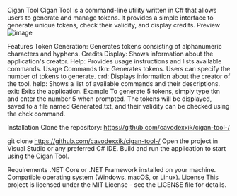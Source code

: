 Cigan Tool
Cigan Tool is a command-line utility written in C# that allows users to generate and manage tokens. It provides a simple interface to generate unique tokens, check their validity, and display credits.
Preview
![image](https://github.com/cavodexxik/cigan-tool-/assets/166252918/29fc77be-7eb4-4909-ac8a-826b08970a68)

Features
Token Generation: Generates tokens consisting of alphanumeric characters and hyphens.
Credits Display: Shows information about the application's creator.
Help: Provides usage instructions and lists available commands.
Usage
Commands
tkn: Generates tokens. Users can specify the number of tokens to generate.
crd: Displays information about the creator of the tool.
help: Shows a list of available commands and their descriptions.
exit: Exits the application.
Example
To generate 5 tokens, simply type tkn and enter the number 5 when prompted. The tokens will be displayed, saved to a file named Generated.txt, and their validity can be checked using the chck command.

Installation
Clone the repository: https://github.com/cavodexxik/cigan-tool-/


git clone https://github.com/cavodexxik/cigan-tool-/
Open the project in Visual Studio or any preferred C# IDE. Build and run the application to start using the Cigan Tool.

Requirements
.NET Core or .NET Framework installed on your machine.
Compatible operating system (Windows, macOS, or Linux).
License
This project is licensed under the MIT License - see the LICENSE file for details.
